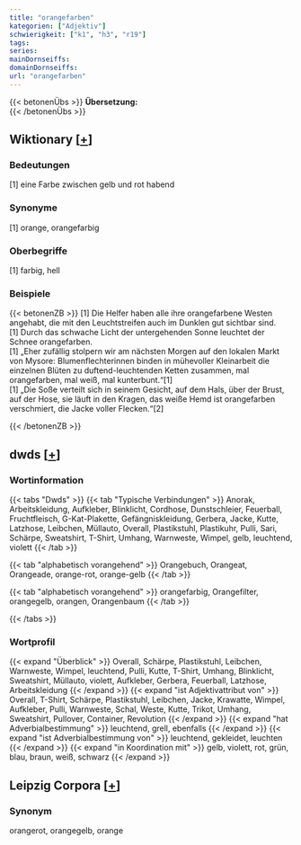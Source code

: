```yaml
---
title: "orangefarben"
kategorien: ["Adjektiv"]
schwierigkeit: ["k1", "h3", "r19"]
tags:
series:
mainDornseiffs:
domainDornseiffs:
url: "orangefarben"
---
```


{{< betonenÜbs >}}
**Übersetzung:**  
{{< /betonenÜbs >}}

## Wiktionary [[+](https://de.wiktionary.org/wiki/orangefarben)]

### Bedeutungen
[1] eine Farbe zwischen gelb und rot habend  

### Synonyme
[1] orange, orangefarbig  

### Oberbegriffe
[1] farbig, hell  

### Beispiele
{{< betonenZB >}}
[1] Die Helfer haben alle ihre orangefarbene Westen angehabt, die mit den Leuchtstreifen auch im Dunklen gut sichtbar sind.  
[1] Durch das schwache Licht der untergehenden Sonne leuchtet der Schnee orangefarben.  
[1] „Eher zufällig stolpern wir am nächsten Morgen auf den lokalen Markt von Mysore: Blumenflechterinnen binden in mühevoller Kleinarbeit die einzelnen Blüten zu duftend-leuchtenden Ketten zusammen, mal orangefarben, mal weiß, mal kunterbunt.“[1]  
[1] „Die Soße verteilt sich in seinem Gesicht, auf dem Hals, über der Brust, auf der Hose, sie läuft in den Kragen, das weiße Hemd ist orangefarben verschmiert, die Jacke voller Flecken.“[2]  

{{< /betonenZB >}}


## dwds [[+](https://www.dwds.de/wb/orangefarben)]

### Wortinformation
{{< tabs "Dwds" >}}
{{< tab "Typische Verbindungen" >}}
Anorak, Arbeitskleidung, Aufkleber, Blinklicht, Cordhose, Dunstschleier, Feuerball, Fruchtfleisch, G-Kat-Plakette, Gefängniskleidung, Gerbera, Jacke, Kutte, Latzhose, Leibchen, Müllauto, Overall, Plastikstuhl, Plastikuhr, Pulli, Sari, Schärpe, Sweatshirt, T-Shirt, Umhang, Warnweste, Wimpel, gelb, leuchtend, violett
{{< /tab >}}

{{< tab "alphabetisch vorangehend" >}}
Orangebuch, Orangeat, Orangeade, orange-rot, orange-gelb
{{< /tab >}}

{{< tab "alphabetisch vorangehend" >}}
orangefarbig, Orangefilter, orangegelb, orangen, Orangenbaum
{{< /tab >}}

{{< /tabs >}}

### Wortprofil
{{< expand "Überblick" >}} Overall, Schärpe, Plastikstuhl, Leibchen, Warnweste, Wimpel, leuchtend, Pulli, Kutte, T-Shirt, Umhang, Blinklicht, Sweatshirt, Müllauto, violett, Aufkleber, Gerbera, Feuerball, Latzhose, Arbeitskleidung {{< /expand >}}
{{< expand "ist Adjektivattribut von" >}} Overall, T-Shirt, Schärpe, Plastikstuhl, Leibchen, Jacke, Krawatte, Wimpel, Aufkleber, Pulli, Warnweste, Schal, Weste, Kutte, Trikot, Umhang, Sweatshirt, Pullover, Container, Revolution {{< /expand >}}
{{< expand "hat Adverbialbestimmung" >}} leuchtend, grell, ebenfalls {{< /expand >}}
{{< expand "ist Adverbialbestimmung von" >}} leuchtend, gekleidet, leuchten {{< /expand >}}
{{< expand "in Koordination mit" >}} gelb, violett, rot, grün, blau, braun, weiß, schwarz {{< /expand >}}

## Leipzig Corpora [[+](https://corpora.uni-leipzig.de/en/res?word=orangefarben&corpusId=deu_newscrawl-public_2018)]


### Synonym
orangerot, orangegelb, orange

